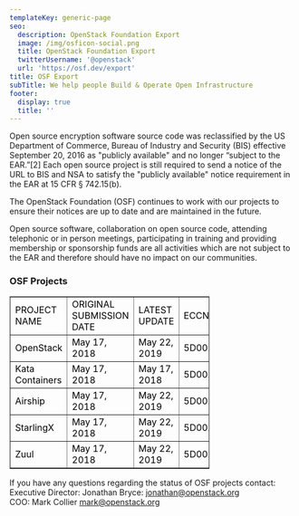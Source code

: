 ```yaml
---
templateKey: generic-page
seo:
  description: OpenStack Foundation Export
  image: /img/osficon-social.png
  title: OpenStack Foundation Export
  twitterUsername: '@openstack'
  url: 'https://osf.dev/export'
title: OSF Export
subTitle: We help people Build & Operate Open Infrastructure
footer:
  display: true
  title: ''
---
```

<p class="fix-h5">Open source encryption software source code was reclassified by the US Department of Commerce, Bureau of Industry and Security (BIS) effective September 20, 2016 as "publicly available" and no longer “subject to the EAR.”[2] Each open source project is still required to send a notice of the URL to BIS and NSA to satisfy the "publicly available" notice requirement in the EAR at 15 CFR § 742.15(b).</p>
        <p class="fix-h5">The OpenStack Foundation (OSF) continues to work with our projects to ensure their notices are up to date and are maintained in the future.</p>
        <p class="fix-h5">Open source software, collaboration on open source code, attending telephonic or in person meetings, participating in training and providing membership or sponsorship funds are all activities which are not subject to the EAR and therefore should have no impact on our communities.</p>
        <h3 class="fix-h4">OSF Projects</h3>
            <table cellpadding="5" border="1" style="color:#000;width:70%;">
            <tbody><tr>
              <td>PROJECT NAME</td>
              <td>ORIGINAL SUBMISSION DATE</td>
              <td>LATEST UPDATE</td>
              <td>ECCN</td>
            </tr>
            <tr>
              <td>OpenStack</td>
              <td>May 17, 2018</td>
              <td>May 22, 2019</td>
              <td>5D002</td>
            </tr>
            <tr>
              <td>Kata Containers</td>
              <td>May 17, 2018</td>
              <td>May 17, 2018</td>
              <td>5D002</td>
            </tr>
            <tr>
              <td>Airship</td>
              <td>May 17, 2018</td>
              <td>May 22, 2019</td>
              <td>5D002</td>
            </tr>
            <tr>
              <td>StarlingX</td>
              <td>May 17, 2018</td>
              <td>May 22, 2019</td>
              <td>5D002</td>
            </tr>
            <tr>
              <td>Zuul</td>
              <td>May 17, 2018</td>
              <td>May 22, 2019</td>
              <td>5D002</td>
            </tr>
          </tbody></table>
        <p class="fix-h5">If you have any questions regarding the status of OSF projects contact:<br>
Executive Director: Jonathan Bryce: <a href="mailto:jonathan@openstack.org">jonathan@openstack.org</a><br>
COO: Mark Collier <a href="mailto:mark@openstack.org">mark@openstack.org</a></p>
